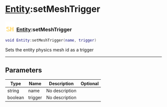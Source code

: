 # [Entity](../entity/README.md):setMeshTrigger

### <img src="../../.gitbook/assets/shared.png" width="32" height="32" /> [Entity](../entity/README.md):setMeshTrigger

```lua
void Entity:setMeshTrigger(name, trigger)
```

Sets the entity physics mesh id as a trigger<br>

-----------------
## Parameters

| Type   | Name | Description | Optional |
| ------ | ---- | ----------- | -------: |
| string | name | No description |  |
| boolean | trigger | No description |  |
